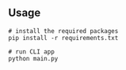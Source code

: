 ## Usage 
```
# install the required packages
pip install -r requirements.txt

# run CLI app 
python main.py
```
